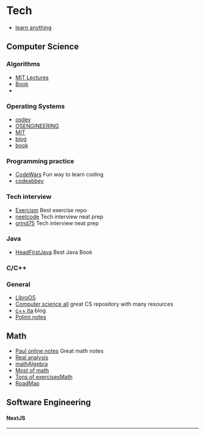 
# Tech
- [learn anything](http://www.learn-anything.xyz)

## Computer Science
### Algorithms
  - [MIT Lectures](https://ocw.mit.edu/courses/6-006-introduction-to-algorithms-spring-2020/)
  - [Book]([https://ocw.mit.edu/courses/6-006-introduction-to-algorithms-spring-2020/](https://dl.ebooksworld.ir/books/Introduction.to.Algorithms.4th.Leiserson.Stein.Rivest.Cormen.MIT.Press.9780262046305.EBooksWorld.ir.pdf))
  - 
### Operating Systems 
 - [osdev](https://wiki.osdev.org/Main_Page)
 - [OSENGINEERING](https://ocw.mit.edu/courses/6-828-operating-system-engineering-fall-2012/pages/syllabus/)
- [MIT](https://pdos.csail.mit.edu/6.828/2018/overview.html)
- [blog](https://os.phil-opp.com/)
 - [book](https://drive.uqu.edu.sa/_/mskhayat/files/MySubjects/2017SS%20Operating%20Systems/Abraham%20Silberschatz-Operating%20System%20Concepts%20(9th,2012_12).pdf)

### Programming practice
- [CodeWars](https://www.codewars.com/) Fun way to learn coding
- [codeabbey](https://www.codeabbey.com/)
  
### Tech interview
- [Exercism](notion://www.notion.so/exercism.org) Best exercise repo
- [neetcode](notion://www.notion.so/neetcode.io) Tech interview neat prep
- [grind75](https://www.techinterviewhandbook.org/grind75) Tech interview neat prep

### Java
- [HeadFirstJava](https://www.amazon.co.uk/Head-First-Java-3rd-Brain-Friendly/dp/1491910771) Best Java Book

### C/C++


### General 
- [LibroOS](https://il-libro-open-source.github.io/)
- [Computer science all](https://github.com/ossu/computer-science) great CS repository with many resources
- [c++ ita](https://marcoarena.wordpress.com/) blog
- [Polimi notes](https://github.com/martinopiaggi/polimi-notes)

## Math
- [Paul online notes](https://tutorial.math.lamar.edu/) Great math notes
- [Real analysis](https://www.jirka.org/ra/)
- [math](https://www.jirka.org/ra/)[Algebra](https://open.math.uwaterloo.ca/)
- [Most of math](https://raw.githubusercontent.com/pelegs/maths_book/main/bookmain.pdf)
- [Tons of exercises](https://archive.org/details/berkeleyproblemsinmathematics1/mode/2up)[Math](https://github.com/TalalAlrawajfeh/mathematics-roadmap)
- [RoadMap](https://github.com/TalalAlrawajfeh/mathematics-roadmap)

## Software Engineering
#### NextJS
---


